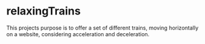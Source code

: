 # relaxingTrains
This projects purpose is to offer a set of different trains, moving horizontally on a website, considering acceleration and deceleration. 
